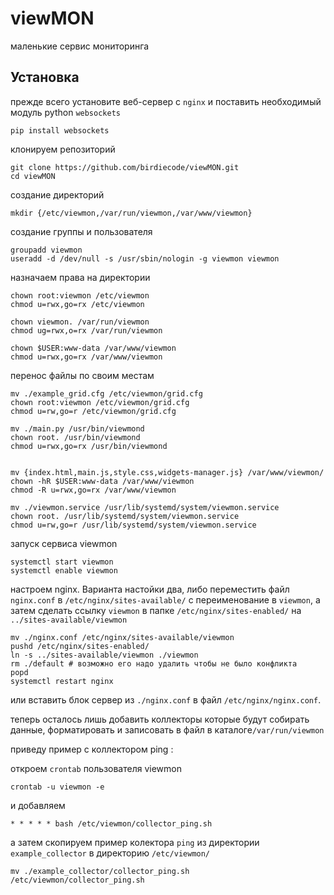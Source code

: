 # viewMON

маленькие сервис мониторинга 

## Установка

прежде всего установите веб-сервер с `nginx` и поставить необходимый модуль python `websockets`

```shell
pip install websockets
```

клонируем репозиторий

```shell
git clone https://github.com/birdiecode/viewMON.git
cd viewMON
```

создание директорий

```shell
mkdir {/etc/viewmon,/var/run/viewmon,/var/www/viewmon}
```

создание группы и пользователя

```shell
groupadd viewmon
useradd -d /dev/null -s /usr/sbin/nologin -g viewmon viewmon
```

назначаем права на директории

```shell
chown root:viewmon /etc/viewmon
chmod u=rwx,go=rx /etc/viewmon

chown viewmon. /var/run/viewmon
chmod ug=rwx,o=rx /var/run/viewmon

chown $USER:www-data /var/www/viewmon
chmod u=rwx,go=rx /var/www/viewmon
```

перенос файлы по своим местам

```shell
mv ./example_grid.cfg /etc/viewmon/grid.cfg
chown root:viewmon /etc/viewmon/grid.cfg
chmod u=rw,go=r /etc/viewmon/grid.cfg

mv ./main.py /usr/bin/viewmond
chown root. /usr/bin/viewmond
chmod u=rwx,go=rx /usr/bin/viewmond


mv {index.html,main.js,style.css,widgets-manager.js} /var/www/viewmon/ 
chown -hR $USER:www-data /var/www/viewmon
chmod -R u=rwx,go=rx /var/www/viewmon

mv ./viewmon.service /usr/lib/systemd/system/viewmon.service
chown root. /usr/lib/systemd/system/viewmon.service
chmod u=rw,go=r /usr/lib/systemd/system/viewmon.service
```

запуск сервиса viewmon

```shell
systemctl start viewmon
systemctl enable viewmon
```

настроем nginx. Варианта настойки два, либо переместить файл `nginx.conf` в `/etc/nginx/sites-available/` с переименование в `viewmon`, а затем сделать ссылку `viewmon` в папке `/etc/nginx/sites-enabled/` на `../sites-available/viewmon`

```shell
mv ./nginx.conf /etc/nginx/sites-available/viewmon
pushd /etc/nginx/sites-enabled/
ln -s ../sites-available/viewmon ./viewmon
rm ./default # возможно его надо удалить чтобы не было конфликта
popd
systemctl restart nginx
```

или вставить блок сервер из `./nginx.conf` в файл `/etc/nginx/nginx.conf`.

теперь осталось лишь добавить коллекторы которые будут собирать данные, форматировать и записовать в файл в каталоге`/var/run/viewmon`

приведу пример с коллектором ping :

откроем `crontab` пользователя viewmon

```shell
crontab -u viewmon -e
```

и добавляем 

```
* * * * * bash /etc/viewmon/collector_ping.sh
```
а затем скопируем пример колектора `ping` из директории `example_collector` в директорию `/etc/viewmon/` 

```shell
mv ./example_collector/collector_ping.sh /etc/viewmon/collector_ping.sh
```
